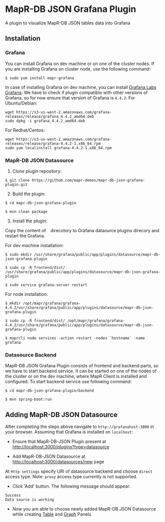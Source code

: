 # MapR-DB JSON Grafana Plugin
A plugin to visualize MapR-DB JSON tables data into Grafana

## Installation

### Grafana

You can install Grafana on dev machine or on one of the cluster nodes. If you are installing Grafana on cluster node, use the following command:
```
$ sudo yum install mapr-grafana
```

In case of installing Grafana on dev machine, you can install [Grafana Labs Grafana](https://grafana.com/grafana/download/4.4.2). We have to check if plugin compatible with other versions of Grafana, so for now ensure that version of Grafana is `4.4.2`:
For Ubuntu/Debian:
```
wget https://s3-us-west-2.amazonaws.com/grafana-releases/release/grafana_4.4.2_amd64.deb 
sudo dpkg -i grafana_4.4.2_amd64.deb 
```

For Redhat/Centos:
```
wget https://s3-us-west-2.amazonaws.com/grafana-releases/release/grafana-4.4.2-1.x86_64.rpm 
sudo yum localinstall grafana-4.4.2-1.x86_64.rpm 
```

### MapR-DB JSON Datasource

1. Clone plugin repository:

```
$ git clone https://github.com/mapr-demos/mapr-db-json-grafana-plugin.git
```

2. Build the plugin:

```
$ cd mapr-db-json-grafana-plugin

$ mvn clean package
```

3. Install the plugin:

Copy the content of ` ` direcotory to Grafana dataource plugins direcory and restart the Grafana.

For dev machine installation:
```
$ sudo mkdir /usr/share/grafana/public/app/plugins/datasource/mapr-db-json-grafana-plugin

$ sudo cp -R frontend/dist/ /usr/share/grafana/public/app/plugins/datasource/mapr-db-json-grafana-plugin

$ sudo service grafana-server restart
```

For node installation:
```
$ mkdir /opt/mapr/grafana/grafana-4.4.2/usr/share/grafana/public/app/plugins/datasource/mapr-db-json-grafana-plugin

$ sudo cp -R frontend/dist/ /opt/mapr/grafana/grafana-4.4.2/usr/share/grafana/public/app/plugins/datasource/mapr-db-json-grafana-plugin

$ maprcli node services -action restart -nodes `hostname` -name grafana

```

### Datasource Backend

MapR-DB JSON Grafana Plugin consists of frontend and backend parts, so we have to start backend service. It can be started on one of the nodes of the cluster or on the dev machine, where MapR Client is installed and configured. To start backend service use following command:
```
$ cd mapr-db-json-grafana-plugin/backend

$ mvn spring-boot:run
```

## Adding MapR-DB JSON Datasource

After completing the steps above navigate to `http://grafanahost:3000` in your browser. Assuming that Grafana is installed on `localhost`:

* Ensure that MapR-DB-JSON Plugin present at [http://localhost:3000/plugins?type=datasource](http://localhost:3000/plugins?type=datasource)

* Add MapR-DB-JSON Datasource at [http://localhost:3000/datasources/new](http://localhost:3000/datasources/new) page

At `Http settings` specify URI of datasource backend and choose `direct` access type.
Note: `proxy` access type currently is not supported.

* Click 'Add' button. The following message should appear:

```
Success
Data source is working
```

* Now you are able to choose newly added MapR-DB JSON Datasource while creating [Table](http://docs.grafana.org/features/panels/table_panel/) and [Graph](http://docs.grafana.org/features/panels/graph/#graph-panel) Panels
